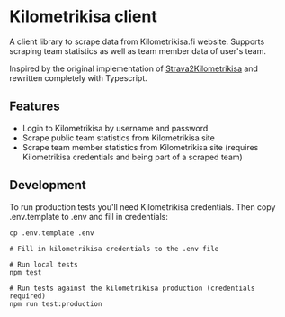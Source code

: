 # Kilometrikisa client

A client library to scrape data from Kilometrikisa.fi website. Supports scraping team statistics as well
as team member data of user's team.

Inspired by the original implementation of [Strava2Kilometrikisa](https://github.com/jaamo/strava2kilometrikisa) and rewritten
completely with Typescript.

## Features

- Login to Kilometrikisa by username and password
- Scrape public team statistics from Kilometrikisa site
- Scrape team member statistics from Kilometrikisa site (requires Kilometrikisa credentials and being part of a scraped team)

## Development

To run production tests you'll need Kilometrikisa credentials. Then copy
.env.template to .env and fill in credentials:

```
cp .env.template .env

# Fill in kilometrikisa credentials to the .env file

# Run local tests
npm test

# Run tests against the kilometrikisa production (credentials required)
npm run test:production
```
